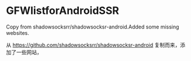 # GFWIistforAndroidSSR
Copy from shadowsocksrr/shadowsocksr-android.Added some missing websites.

从 https://github.com/shadowsocksrr/shadowsocksr-android 复制而来，添加了一些网站，
